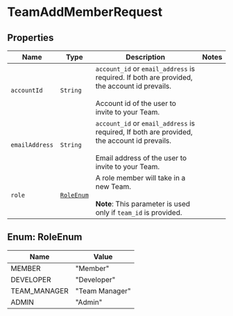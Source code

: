 

# TeamAddMemberRequest



## Properties

Name | Type | Description | Notes
------------ | ------------- | ------------- | -------------
| `accountId` | ```String``` |  `account_id` or `email_address` is required. If both are provided, the account id prevails. <br><br>Account id of the user to invite to your Team.  |  |
| `emailAddress` | ```String``` |  `account_id` or `email_address` is required, If both are provided, the account id prevails. <br><br>Email address of the user to invite to your Team.  |  |
| `role` | [```RoleEnum```](#RoleEnum) |  A role member will take in a new Team.<br><br>**Note**: This parameter is used only if `team_id` is provided.  |  |



## Enum: RoleEnum

Name | Value
---- | -----
| MEMBER | &quot;Member&quot; |
| DEVELOPER | &quot;Developer&quot; |
| TEAM_MANAGER | &quot;Team Manager&quot; |
| ADMIN | &quot;Admin&quot; |



